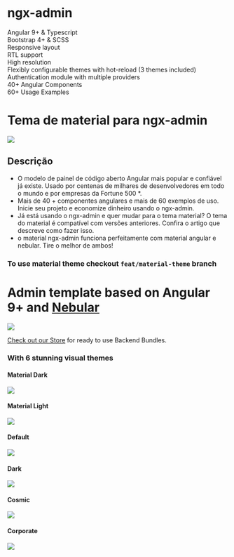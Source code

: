 # ngx-admin

Angular 9+ & Typescript <br>
Bootstrap 4+ & SCSS<br>
Responsive layout<br>
RTL support<br>
High resolution<br>
Flexibly configurable themes with hot-reload (3 themes included)<br>
Authentication module with multiple providers<br>
40+ Angular Components<br>
60+ Usage Examples<br>

# Tema de material para ngx-admin

<a target="_blank" href="https://hubs.ly/H0nxM3b0"><img src="https://i.imgur.com/67YAlhf.png"/></a>

## Descrição

- O modelo de painel de código aberto Angular mais popular e confiável já existe. Usado por centenas de milhares de desenvolvedores em todo o mundo e por empresas da Fortune 500 *.
- Mais de 40 + componentes angulares e mais de 60 exemplos de uso. Inicie seu projeto e economize dinheiro usando o ngx-admin.
- Já está usando o ngx-admin e quer mudar para o tema material? O tema do material é compatível com versões anteriores. Confira o artigo que descreve como fazer isso.
- o material ngx-admin funciona perfeitamente com material angular e nebular. Tire o melhor de ambos!

### To use material theme checkout `feat/material-theme` branch

# Admin template based on Angular 9+ and <a href="https://github.com/akveo/nebular">Nebular</a>
<a target="_blank" href="https://hubs.ly/H0n4Sw20"><img src="https://i.imgur.com/mFdqvgG.png"/></a>


[Check out our Store](https://hubs.ly/H0n4Zvy0) for ready to use Backend Bundles.

### With 6 stunning visual themes


#### Material Dark
<a target="_blank" href="https://hubs.ly/H0nxM3b0"><img src="https://i.imgur.com/67YAlhf.png"/></a>

#### Material Light
<a target="_blank" href="https://hubs.ly/H0nxNmv0"><img src="https://i.imgur.com/aQzw0hD.png"/></a>

#### Default
<a target="_blank" href="https://hubs.ly/H0n4Tgv0"><img src="https://i.imgur.com/Kn3xDKQ.png"/></a>

#### Dark
<a target="_blank" href="https://hubs.ly/H0n4Th20"><img src="https://i.imgur.com/FAn5iXY.png"/></a>

#### Cosmic
<a target="_blank" href="https://hubs.ly/H0n4Tj80"><img src="https://i.imgur.com/iJu2YDF.png"/></a>

#### Corporate
<a target="_blank" href="https://hubs.ly/H0n4TDQ0"><img src="https://i.imgur.com/GpUt6NW.png"/></a>





